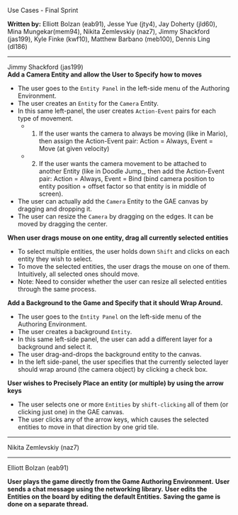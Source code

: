 Use Cases - Final Sprint

**Written by:** Elliott Bolzan (eab91), Jesse Yue (jty4), Jay Doherty (jld60), Mina Mungekar(mem94), Nikita Zemlevskiy (naz7), Jimmy Shackford (jas199), Kyle Finke (kwf10), Matthew Barbano (meb100), Dennis Ling (dl186)

---------------

Jimmy Shackford (jas199)<br>
**Add a Camera Entity and allow the User to Specify how to moves**
- The user goes to the `Entity Panel` in the left-side menu of the Authoring Environment.
- The user creates an `Entity` for the `Camera` Entity.
- In this same left-panel, the user creates `Action-Event` pairs for each type of movement.
    - 1. If the user wants the camera to always be moving (like in Mario), then assign the Action-Event pair: Action = Always, Event = Move (at given velocity)
    - 2. If the user wants the camera movement to be attached to another Entity (like in Doodle Jump_, then add the Action-Event pair: Action = Always, Event = Bind (bind camera position to entity position + offset factor so that entity is in middle of screen).
- The user can actually add the `Camera` Entity to the GAE canvas by dragging and dropping it.
- The user can resize the `Camera` by dragging on the edges. It can be moved by dragging the center.

**When user drags mouse on one entity, drag all currently selected entities**
- To select multiple entities, the user holds down `Shift` and clicks on each entity they wish to select.
- To move the selected entities, the user drags the mouse on one of them. Intuitively, all selected ones should move.
- Note: Need to consider whether the user can resize all selected entities through the same process.

**Add a Background to the Game and Specify that it should Wrap Around.**
- The user goes to the `Entity Panel` on the left-side menu of the Authoring Environment.
- The user creates a background `Entity`.
- In this same left-side panel, the user can add a different layer for a background and select it.
- The user drag-and-drops the background entity to the canvas.
- In the left side-panel, the user specifies that the currently selected layer should wrap around (the camera object) by clicking a check box.

**User wishes to Precisely Place an entity (or multiple) by using the arrow keys**
- The user selects one or more `Entities` by `shift-clicking` all of them (or clicking just one) in the GAE canvas.
- The user clicks any of the arrow keys, which causes the selected entities to move in that direction by one grid tile.

------------------

Nikita Zemlevskiy (naz7)


------------

Elliott Bolzan (eab91)

**User plays the game directly from the Game Authoring Environment.**
**User sends a chat message using the networking library.**
**User edits the Entities on the board by editing the default Entities.**
**Saving the game is done on a separate thread.**

